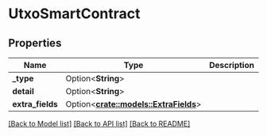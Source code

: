 # UtxoSmartContract

## Properties

Name | Type | Description | Notes
------------ | ------------- | ------------- | -------------
**_type** | Option<**String**> |  | [optional]
**detail** | Option<**String**> |  | [optional]
**extra_fields** | Option<[**crate::models::ExtraFields**](ExtraFields.md)> |  | [optional]

[[Back to Model list]](../README.md#documentation-for-models) [[Back to API list]](../README.md#documentation-for-api-endpoints) [[Back to README]](../README.md)


